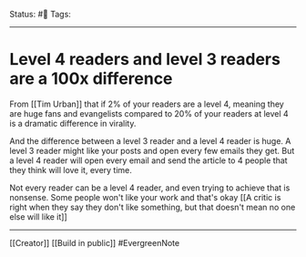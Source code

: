 Status: #🌱
Tags:
***
# Level 4 readers and level 3 readers are a 100x difference
From [[Tim Urban]] that if 2% of your readers are a level 4, meaning they are huge fans and evangelists compared to 20% of your readers at level 4 is a dramatic difference in virality.

And the difference between a level 3 reader and a level 4 reader is huge. A level 3 reader might like your posts and open every few emails they get. But a level 4 reader will open every email and send the article to 4 people that they think will love it, every time.

Not every reader can be a level 4 reader, and even trying to achieve that is nonsense. Some people won't like your work and that's okay [[A critic is right when they say they don't like something, but that doesn't mean no one else will like it]]

***
[[Creator]]
[[Build in public]]
#EvergreenNote 